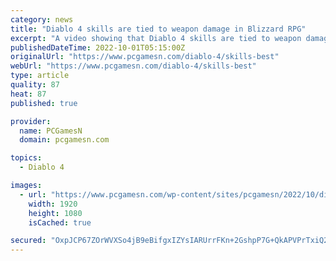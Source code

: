 ```yaml
---
category: news
title: "Diablo 4 skills are tied to weapon damage in Blizzard RPG"
excerpt: "A video showing that Diablo 4 skills are tied to weapon damage in the Blizzard ARPG game has fans discussing the benefits of the Diablo 3 vs Diablo 2 systems ..."
publishedDateTime: 2022-10-01T05:15:00Z
originalUrl: "https://www.pcgamesn.com/diablo-4/skills-best"
webUrl: "https://www.pcgamesn.com/diablo-4/skills-best"
type: article
quality: 87
heat: 87
published: true

provider:
  name: PCGamesN
  domain: pcgamesn.com

topics:
  - Diablo 4

images:
  - url: "https://www.pcgamesn.com/wp-content/sites/pcgamesn/2022/10/diablo-4-skills-tied-weapon-dps-necromancer-blizzard-rpg.jpg"
    width: 1920
    height: 1080
    isCached: true

secured: "OxpJCP67ZOrWVXSo4jB9eBifgxIZYsIARUrrFKn+2GshpP7G+QkAPVPrTxiQ2KXv8GxrbjAUgsiZGM0oENWdCmxCOvywXzG/ZFvTEtEUqQ5YlKy2P1Lz/acWleZ6l3D304lyrU7masdzGB4EIuttvzL0uO8mxY9dZayHM97zXAyCxHuQzZZpNeGpTIvY/GkIYIXjrl0HSGCVYruDya6iZmN94oDItXdXaFd/Lat0LrEJLmLpikisrdKYrc42Z/ER+AGEQ+1RdKW6CkRp304s60gRNNoE1cN2cXHYQDad0OSnVTx/ZfLm7wkgPKmaJiqIm7dwFHaUjBduC4wraYp9Xf18a6xMoiBMFahbjRSDVRU=;WsbQ5o2G4+QNrlHx8ZJ+ag=="
---
```


